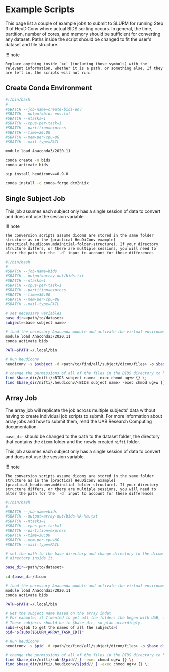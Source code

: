 # Example Scripts

This page list a couple of example jobs to submit to SLURM for running Step 3 of HeuDiConv where actual BIDS sorting occurs. In general, the time, partition, number of cores, and memory should be sufficient for converting any dataset. Paths inside the script should be changed to fit the user's dataset and file structure.

<!-- markdownlint-disable MD046 -->
!!! note

    Replace anything inside `<>` (including those symbols) with the relevant information, whether it is a path, or something else. If they are left in, the scripts will not run.
<!-- markdownlint-enable MD046 -->

## Create Conda Environment

``` bash
#!/bin/bash
#
#SBATCH --job-name=create-bids-env
#SBATCH --output=bids-env.txt
#SBATCH --ntasks=1
#SBATCH --cpus-per-task=1
#SBATCH --partition=express
#SBATCH --time=20:00
#SBATCH --mem-per-cpu=8G
#SBATCH --mail-type=FAIL

module load Anaconda3/2020.11

conda create -n bids
conda activate bids

pip install heudiconv==0.9.0

conda install -c conda-forge dcm2niix
```

## Single Subject Job

This job assumes each subject only has a single session of data to convert and does not use the session variable.

<!-- markdownlint-disable MD046 -->
!!! note

    The conversion scripts assume dicoms are stored in the same folder structure as in the [practical HeuDiConv example](practical_heudiconv.md#initial-folder-structure). If your directory structure differs, or there are multiple sessions, you will need to alter the path for the `-d` input to account for these differences
<!-- markdownlint-enable MD046 -->

``` bash
#!/bin/bash
#
#SBATCH --job-name=bids
#SBATCH --output=array-out/bids.txt
#SBATCH --ntasks=1
#SBATCH --cpus-per-task=1
#SBATCH --partition=express
#SBATCH --time=30:00
#SBATCH --mem-per-cpu=8G
#SBATCH --mail-type=FAIL

# set necessary variables
base_dir=<path/to/dataset>
subject=<base subject name>

# load the necessary Anaconda module and activate the virtual environment. The heudiconv executable is in ~/.local/bin, so add that to the PATH
module load Anaconda3/2020.11
conda activate bids

PATH=$PATH:~/.local/bin

# Run heudiconv
heudiconv -s $subject -d <path/to/find/all/subject/dicom/files> -o $base_dir/nifti -f <path/to/heuristic> -c dcm2niix -b --overwrite

# change the permissions of all of the files in the BIDS directory to have user and group write permissions
find $base_dir/nifti/<BIDS subject name> -exec chmod ug+w {} \;
find $base_dir/nifti/.heudiconv/<BIDS subject name> -exec chmod ug+w {} \;
```

## Array Job

The array job will replicate the job across multiple subjects' data without having to create individual job scripts to submit. For more information about array jobs and how to submit them, read the UAB Research Computing documentation.

 `base_dir` should be changed to the path to the dataset folder, the directory that contains the `dicom` folder and the newly created `nifti` folder.

This job assumes each subject only has a single session of data to convert and does not use the session variable.

<!-- markdownlint-disable MD046 -->
!!! note

    The conversion scripts assume dicoms are stored in the same folder structure as in the [practical HeuDiConv example](practical_heudiconv.md#initial-folder-structure). If your directory structure differs, or there are multiple sessions, you will need to alter the path for the `-d` input to account for these differences
<!-- markdownlint-enable MD046 -->

``` bash
#!/bin/bash
#
#SBATCH --job-name=bids
#SBATCH --output=array-out/bids-%A-%a.txt
#SBATCH --ntasks=1
#SBATCH --cpus-per-task=1
#SBATCH --partition=express
#SBATCH --time=30:00
#SBATCH --mem-per-cpu=8G
#SBATCH --mail-type=FAIL

# set the path to the base directory and change directory to the dicom
# directory inside it.

base_dir=<path/to/dataset>

cd $base_dir/dicom

# load the necessary Anaconda module and activate the virtual environment. The heudiconv executable is in ~/.local/bin, so add that to the PATH
module load Anaconda3/2020.11
conda activate bids

PATH=$PATH:~/.local/bin

# Get the subject name based on the array index
# For example, if I wanted to get all the folders the began with UAB, it would be subs=(UAB*)
# These subjects should be in $base_dir, so plan accordingly.
subs=(<glob to get the names of all the subjects>) 
pid="${subs[$SLURM_ARRAY_TASK_ID]}"

# Run heudiconv
heudiconv -s $pid -d <path/to/find/all/subject/dicom/files> -o $base_dir/nifti -f <path/to/heuristic> -c dcm2niix -b --overwrite

# change the permissions of all of the files in the BIDS directory to have user and group write permissions
find $base_dir/nifti/sub-${pid//_} -exec chmod ug+w {} \;
find $base_dir/nifti/.heudiconv/${pid//_} -exec chmod ug+w {} \;
```
